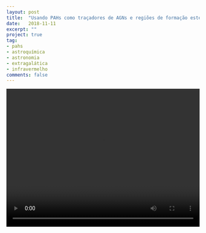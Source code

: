 ```yaml
---
layout: post
title:  "Usando PAHs como traçadores de AGNs e regiões de formação estelar em galáxias próximas"
date:   2018-11-11
excerpt: ""
project: true
tag:
- pahs
- astroquímica
- astronomia
- extragalática
- infravermelho
comments: false
---
```


<style>
video {
  width: 100%;
  max-height: 100%;
}
</style>

<center>
	<div class="embed">
	   <video autoplay="" controls="" preload width="640" height="360" loop="loop">
		   <source src="https://raw.githubusercontent.com/rayssags/rayssags.github.io/master/assets/vid/filename.mp4" type="video/mp4" />
	   </video>
	</div>
</center>

